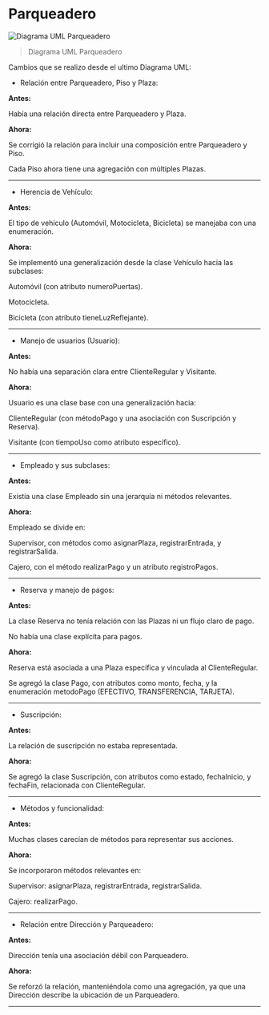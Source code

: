 # Parqueadero
![Diagrama UML Parqueadero](https://github.com/user-attachments/assets/375e1671-d8a6-4b72-8811-75afec999830)
>Diagrama UML Parqueadero

Cambios que se realizo desde el ultimo Diagrama UML: 
- Relación entre Parqueadero, Piso y Plaza:

**Antes:**

Había una relación directa entre Parqueadero y Plaza.


**Ahora:**

Se corrigió la relación para incluir una composición entre Parqueadero y Piso.

Cada Piso ahora tiene una agregación con múltiples Plazas.

---

-  Herencia de Vehículo:

**Antes:**

El tipo de vehículo (Automóvil, Motocicleta, Bicicleta) se manejaba con una enumeración.


**Ahora:**

Se implementó una generalización desde la clase Vehículo hacia las subclases:

Automóvil (con atributo numeroPuertas).

Motocicleta.

Bicicleta (con atributo tieneLuzReflejante).


---

- Manejo de usuarios (Usuario):

**Antes:**

No había una separación clara entre ClienteRegular y Visitante.


**Ahora:**

Usuario es una clase base con una generalización hacia:

ClienteRegular (con métodoPago y una asociación con Suscripción y Reserva).

Visitante (con tiempoUso como atributo específico).


---

- Empleado y sus subclases:

**Antes:**

Existía una clase Empleado sin una jerarquía ni métodos relevantes.


**Ahora:**

Empleado se divide en:

Supervisor, con métodos como asignarPlaza, registrarEntrada, y registrarSalida.

Cajero, con el método realizarPago y un atributo registroPagos.


---

- Reserva y manejo de pagos:

**Antes:**

La clase Reserva no tenía relación con las Plazas ni un flujo claro de pago.

No había una clase explícita para pagos.


**Ahora:**

Reserva está asociada a una Plaza específica y vinculada al ClienteRegular.

Se agregó la clase Pago, con atributos como monto, fecha, y la enumeración metodoPago (EFECTIVO, TRANSFERENCIA, TARJETA).


---

- Suscripción:

**Antes:**

La relación de suscripción no estaba representada.


**Ahora:**

Se agregó la clase Suscripción, con atributos como estado, fechaInicio, y fechaFin, relacionada con ClienteRegular.


---

- Métodos y funcionalidad:

**Antes:**

Muchas clases carecían de métodos para representar sus acciones.


**Ahora:**

Se incorporaron métodos relevantes en:

Supervisor: asignarPlaza, registrarEntrada, registrarSalida.

Cajero: realizarPago.


---

- Relación entre Dirección y Parqueadero:

**Antes:**

Dirección tenía una asociación débil con Parqueadero.


**Ahora:**

Se reforzó la relación, manteniéndola como una agregación, ya que una Dirección describe la ubicación de un Parqueadero.

---
